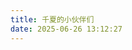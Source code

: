 ```yaml
---
title: 千夏的小伙伴们
date: 2025-06-26 13:12:27
---
```


<div class="post-body">
   <div id="links">
      <style>
         .links-content{
         margin-top:1rem;
         }
		 .link-navigation {
         display: flex;
		 flex-wrap: wrap;
         }
         .link-navigation::after {
         content: " ";
         display: block;
         clear: both;
         }
         .card {
		 width: 95%;
         font-size: 1rem;
         padding: 10px 20px;
         border-radius: 4px;
         transition-duration: 0.15s;
         margin-bottom: 1rem;
         display:flex;
		 flex: 1 1;
         }
         .card:nth-child(odd) {
         float: left;
         }
         .card:nth-child(even) {
         float: right;
         }
         .card:hover {
         transform: scale(1.1);
         box-shadow: 0 2px 6px 0 rgba(0, 0, 0, 0.12), 0 0 6px 0 rgba(0, 0, 0, 0.04);
         }
         .card a {
         border:none;
         }
         .card .ava {
         width: 3rem!important;
         height: 3rem!important;
         margin:0!important;
         margin-right: 1em!important;
         border-radius:4px;
         }
         .card .card-header {
         font-style: italic;
         overflow: scroll;
         width: 100%;
         }
		 .card-header::-webkit-scrollbar {
		 height: 0;
		 }
         .card .card-header a {
         font-style: normal;
         font-weight: bold;
         text-decoration: none;
		 word-break: normal;
         }
         .card .card-header a:hover {
         color: #ffc670;
         text-decoration: none;
         }
         .card .card-header .info {
         font-style:normal;
         color:#a3a3a3;
         font-size:14px;
         min-width: 0;
         white-space: nowrap;
         }
      </style>
      <div class="links-content">
      </div>
   </div>
</div>